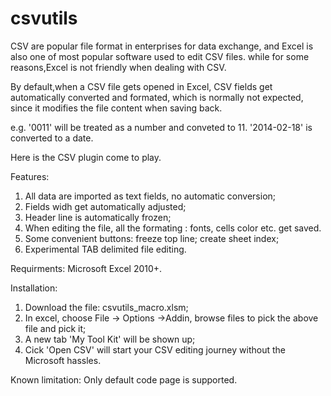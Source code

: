 # csvutils

CSV are popular file format in enterprises for data exchange, and Excel is also one of most popular software used to edit CSV files. while for some reasons,Excel is not friendly when dealing with CSV.

By default,when a CSV file gets opened in Excel, CSV fields get automatically converted and formated, which is normally not expected, since it modifies the file content when saving back.

e.g.  '0011' will be treated as a number and conveted to 11.
      '2014-02-18' is converted to a date.

Here is the CSV plugin come to play.


Features:

1. All data are imported as text fields, no automatic conversion;
2. Fields widh get automatically adjusted;
3. Header line is automatically frozen;
4. When editing the file, all the formating : fonts, cells color etc. get saved.
5. Some convenient buttons: freeze top line; create sheet index;
6. Experimental TAB delimited file editing.

Requirments:
Microsoft Excel 2010+. 

Installation:

1. Download the file: csvutils_macro.xlsm;
2. In excel, choose File -> Options ->Addin, browse files to pick the above file and pick it;
3. A new tab 'My Tool Kit' will be shown up;
4. Cick 'Open CSV' will start your CSV editing journey without the Microsoft hassles.


Known limitation:
Only default code page is supported.






